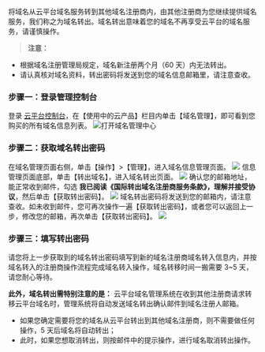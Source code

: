 将域名从云平台域名服务转到其他域名注册商内，由其他注册商为您继续提供域名服务，我们称之为域名转出。域名转出意味着您的域名不再享受云平台的域名服务，请谨慎操作。
>**注意：**
- 根据域名注册管理局规定，域名新注册两个月（60 天）内无法转出。 
- 请认真核对域名资料，转出密码将发送到您的域名信息邮箱里，请注意查收。

### 步骤一：登录管理控制台
登录 [云平台控制台](http://console.tce.fsphere.cn/)，在【使用中的云产品】栏目内单击【域名管理】，即可看到您购买的所有域名信息列表。
![打开域名管理中心](http://imgcache.tce.fsphere.cn/static/mc.qcloudimg.com/static/img/da4ba43894682972815e6deb5f040e50/image.png)
### 步骤二：获取域名转出密码
在域名管理页面右侧，单击【操作】>【管理】，进入域名信息管理页面。
![](http://imgcache.tce.fsphere.cn/static/mc.qcloudimg.com/static/img/d7d485d04f780bacb592826f0148a540/image.png)
信息管理页面底部，单击【转出域名】，进入域名转出页面。
![](http://imgcache.tce.fsphere.cn/static/mc.qcloudimg.com/static/img/a99460dbf349c245af844a53b819cd8b/image.png)
确认您的邮箱地址，能正常收到邮件，勾选 **我已阅读《国际转出域名注册商服务条款》，理解并接受协议**，然后单击【获取转出密码】。
![](http://imgcache.tce.fsphere.cn/static/mc.qcloudimg.com/static/img/0a5fa8d9aa2bbb478e3c27e2759df718/image.png)
域名转出密码将发送到您的邮箱内，请注意查收。如未收到邮件，您可再次操作一遍【获取转出密码】，或者您可以返回上一步，修改您的邮箱，再次单击【获取转出密码】。
![](http://imgcache.tce.fsphere.cn/static/mc.qcloudimg.com/static/img/ef862cb132435348d3ab2de3bcc54a58/image.png)
### 步骤三：填写转出密码
请您将上一步获取到的域名转出密码填写到新的域名注册商域名转入信息内，并按域名转入的注册商操作流程完成域名转入操作，域名转移时间一搬需要 3~5 天，请您耐心等待。

**此外，域名转出需特别注意的是：**
云平台域名管理系统在收到其他注册商请求转移云平台域名时，管理系统将自动发送域名转出确认邮件到域名注册人邮箱。
- 如果您确定需要将您的域名从云平台转出到其他域名注册商，则不需要做任何操作，5 天后域名将自动转出；
- 此时，如果您想取消转出，则按邮件中的提示操作，进行域名取消转出操作。
